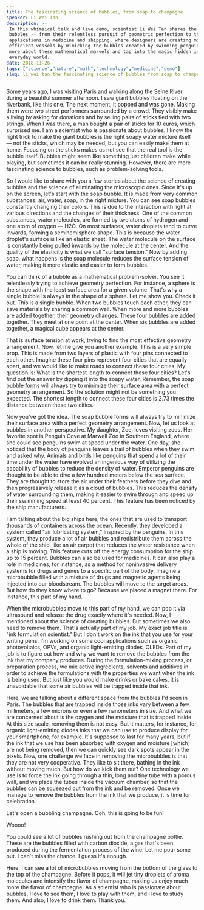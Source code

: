 ```yaml
---
title: The fascinating science of bubbles, from soap to champagne
speaker: Li Wei Tan
description: >-
 In this whimsical talk and live demo, scientist Li Wei Tan shares the secrets of
 bubbles -- from their relentless pursuit of geometric perfection to their
 applications in medicine and shipping, where designers are creating more
 efficient vessels by mimicking the bubbles created by swimming penguins. Learn
 more about these mathematical marvels and tap into the magic hidden in the
 everyday world.
date: 2018-11-26
tags: ["science","nature","math","technology","medicine","demo"]
slug: li_wei_tan_the_fascinating_science_of_bubbles_from_soap_to_champagne
---
```


Some years ago, I was visiting Paris and walking along the Seine River during a beautiful
summer afternoon. I saw giant bubbles floating on the riverbank, like this one. The next
moment, it popped and was gone. Making them were two street performers surrounded by a
crowd. They visibly make a living by asking for donations and by selling pairs of sticks
tied with two strings. When I was there, a man bought a pair of sticks for 10 euros, which
surprised me. I am a scientist who is passionate about bubbles. I know the right trick to
make the giant bubbles is the right soapy water mixture itself — not the sticks, which may
be needed, but you can easily make them at home. Focusing on the sticks makes us not see
that the real tool is the bubble itself. Bubbles might seem like something just children
make while playing, but sometimes it can be really stunning. However, there are more
fascinating science to bubbles, such as problem-solving tools.

So I would like to share with you a few stories about the science of creating bubbles and
the science of eliminating the microscopic ones. Since it's up on the screen, let's start
with the soap bubble. It is made from very common substances: air, water, soap, in the
right mixture. You can see soap bubbles constantly changing their colors. This is due to
the interaction with light at various directions and the changes of their thickness. One
of the common substances, water molecules, are formed by two atoms of hydrogen and one
atom of oxygen — H2O. On most surfaces, water droplets tend to curve inwards, forming a
semihemisphere shape. This is because the water droplet's surface is like an elastic
sheet. The water molecule on the surface is constantly being pulled inwards by the
molecule at the center. And the quality of the elasticity is what we call "surface
tension." Now by adding soap, what happens is the soap molecule reduces the surface
tension of water, making it more elastic and easier to form bubbles.

You can think of a bubble as a mathematical problem-solver. You see it relentlessly trying
to achieve geometry perfection. For instance, a sphere is the shape with the least surface
area for a given volume. That's why a single bubble is always in the shape of a sphere.
Let me show you. Check it out. This is a single bubble. When two bubbles touch each other,
they can save materials by sharing a common wall. When more and more bubbles are added
together, their geometry changes. These four bubbles are added together. They meet at one
point at the center. When six bubbles are added together, a magical cube appears at the
center.

That is surface tension at work, trying to find the most effective geometry
arrangement. Now, let me give you another example. This is a very simple prop. This is made
from two layers of plastic with four pins connected to each other. Imagine these four pins
represent four cities that are equally apart, and we would like to make roads to connect
these four cities. My question is: What is the shortest length to connect these four
cities? Let's find out the answer by dipping it into the soapy water. Remember, the soap
bubble forms will always try to minimize their surface area with a perfect geometry
arrangement. So the solution might not be something you expected. The shortest length to
connect these four cities is 2.73 times the distance between these two
cities.

Now you've got the idea. The soap bubble forms will always try to minimize their surface
area with a perfect geometry arrangement. Now, let us look at bubbles in another
perspective. My daughter, Zoe, loves visiting zoos. Her favorite spot is Penguin Cove at
Marwell Zoo in Southern England, where she could see penguins swim at speed under the
water. One day, she noticed that the body of penguins leaves a trail of bubbles when they
swim and asked why. Animals and birds like penguins that spend a lot of their time under
the water have evolved an ingenious way of utilizing the capability of bubbles to reduce
the density of water. Emperor penguins are thought to be able to dive a few hundred meters
below the sea surface. They are thought to store the air under their feathers before they
dive and then progressively release it as a cloud of bubbles. This reduces the density of
water surrounding them, making it easier to swim through and speed up their swimming speed
at least 40 percent. This feature has been noticed by the ship manufacturers.

I am talking about the big ships here, the ones that are used to transport thousands of
containers across the ocean. Recently, they developed a system called "air lubricating
system," inspired by the penguins. In this system, they produce a lot of air bubbles and
redistribute them across the whole of the ship, like an air carpet that reduces the water
resistance when a ship is moving. This feature cuts off the energy consumption for the
ship up to 15 percent. Bubbles can also be used for medicines. It can also play a role in
medicines, for instance, as a method for noninvasive delivery systems for drugs and genes
to a specific part of the body. Imagine a microbubble filled with a mixture of drugs and
magnetic agents being injected into our bloodstream. The bubbles will move to the target
areas. But how do they know where to go? Because we placed a magnet there. For instance,
this part of my hand.

When the microbubbles move to this part of my hand, we can pop it via ultrasound and
release the drug exactly where it's needed. Now, I mentioned about the science of creating
bubbles. But sometimes we also need to remove them. That's actually part of my job. My
exact job title is "ink formulation scientist." But I don't work on the ink that you use
for your writing pens. I'm working on some cool applications such as organic
photovoltaics, OPVs, and organic light-emitting diodes, OLEDs. Part of my job is to figure
out how and why we want to remove the bubbles from the ink that my company produces.
During the formulation-mixing process, or preparation process, we mix active ingredients,
solvents and additives in order to achieve the formulations with the properties we want
when the ink is being used. But just like you would make drinks or bake cakes, it is
unavoidable that some air bubbles will be trapped inside that ink.

Here, we are talking about a different space from the bubbles I'd seen in Paris. The
bubbles that are trapped inside those inks vary between a few millimeters, a few microns
or even a few nanometers in size. And what we are concerned about is the oxygen and the
moisture that is trapped inside. At this size scale, removing them is not easy. But it
matters, for instance, for organic light-emitting diodes inks that we can use to produce
display for your smartphone, for example. It's supposed to last for many years, but if the
ink that we use has been absorbed with oxygen and moisture [which] are not being removed,
then we can quickly see dark spots appear in the pixels. Now, one challenge we face in
removing the microbubbles is that they are not very cooperative. They like to sit there,
bathing in the ink without moving much. But how do we kick them out? One technology we use
is to force the ink going through a thin, long and tiny tube with a porous wall, and we
place the tubes inside the vacuum chamber, so that the bubbles can be squeezed out from
the ink and be removed. Once we manage to remove the bubbles from the ink that we produce,
it is time for celebration.

Let's open a bubbling champagne. Ooh, this is going to be fun!

Woooo!

You could see a lot of bubbles rushing out from the champagne bottle. These are the
bubbles filled with carbon dioxide, a gas that's been produced during the fermentation
process of the wine. Let me pour some out. I can't miss the chance. I guess it's
enough.

Here, I can see a lot of microbubbles moving from the bottom of the glass to the top of
the champagne. Before it pops, it will jet tiny droplets of aroma molecules and intensify
the flavor of champagne, making us enjoy much more the flavor of champagne. As a scientist
who is passionate about bubbles, I love to see them, I love to play with them, and I love
to study them. And also, I love to drink them. Thank you.

<!--
ad_duration=3.33
comment_count=7
event="TED@Merck KGaA, Darmstadt, Germany"
external_start_time=0
has_talk_citation=0
intro_duration=11.82
is_subtitle_required="False"
is_talk_featured="True"
language="en"
language_swap="False"
native_language="en"
number_of_related_talks=6
number_of_speakers=1
number_of_subtitled_videos=17
number_of_tags=6
number_of_talk_download_languages=17
number_of_talk_more_resources=0
number_of_talk_recommendations=1
number_of_talks_take_actions=0
post_ad_duration=0.83
published_timestamp="2018-12-17 15:38:26"
recording_date="2018-11-26"
speaker_description="Formulation scientist"
speaker_is_published=1
speaker_name="Li Wei Tan"
talk_more_resources=[]
talk_name="The fascinating science of bubbles, from soap to champagne"
talk_recommendations_blurb="More resources curated by Li Wei Tan"
talks_tags=["science","nature","math","technology","medicine","demo"]
talks_take_action=[]
url_photo_speaker="https://pe.tedcdn.com/images/ted/b043c5e8f90fe5c23f8b19dbec5473ce96b165a3_254x191.jpg"
url_photo_talk="https://s3.amazonaws.com/talkstar-photos/uploads/e51ee58a-1ba8-4a93-a72e-885430f7aaf0/LiWeiTan_2018S-embed.jpg"
url_webpage="https://www.ted.com/talks/li_wei_tan_the_fascinating_science_of_bubbles_from_soap_to_champagne"
video_type_name="TED Institute Talk"
-->